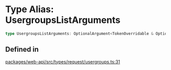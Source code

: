 # Type Alias: UsergroupsListArguments

```ts
type UsergroupsListArguments: OptionalArgument<TokenOverridable & OptionalTeamAssignable & UsergroupsIncludeCount & object>;
```

## Defined in

[packages/web-api/src/types/request/usergroups.ts:31](https://github.com/slackapi/node-slack-sdk/blob/c15385ef93ccdde9702f52f7d1f445999203d794/packages/web-api/src/types/request/usergroups.ts#L31)
